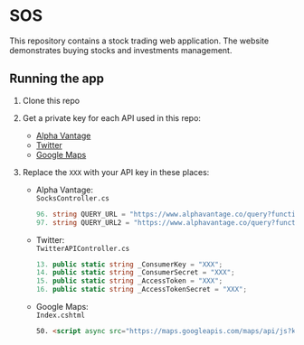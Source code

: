 # SOS
This repository contains a stock trading web application. The website demonstrates buying stocks and investments management. 

## Running the app
1. Clone this repo
2. Get a private key for each API used in this repo:
   - [Alpha Vantage](https://www.alphavantage.co/support/#api-key)
   - [Twitter](https://developer.twitter.com/en/docs/tutorials/step-by-step-guide-to-making-your-first-request-to-the-twitter-api-v2)
   - [Google Maps](https://developers.google.com/maps/documentation/javascript/overview)

3. Replace the ``XXX`` with your API key in these places:
    - Alpha Vantage:    
    ``SocksController.cs``
      ``` C#
      96. string QUERY_URL = "https://www.alphavantage.co/query?function=GLOBAL_QUOTE&symbol=" + symbol + "&apikey=XXX";
      97. string QUERY_URL2 = "https://www.alphavantage.co/query?function=SYMBOL_SEARCH&keywords=" + symbol + "&apikey=XXX";
      ```
    - Twitter:    
    ``TwitterAPIController.cs``
      ``` C#
      13. public static string _ConsumerKey = "XXX";
      14. public static string _ConsumerSecret = "XXX";
      15. public static string _AccessToken = "XXX";
      16. public static string _AccessTokenSecret = "XXX";
      ```
    - Google Maps:    
    ``Index.cshtml``
      ``` HTML
      50. <script async src="https://maps.googleapis.com/maps/api/js?key=XXX&callback=initMap"></script>
      ```
  

